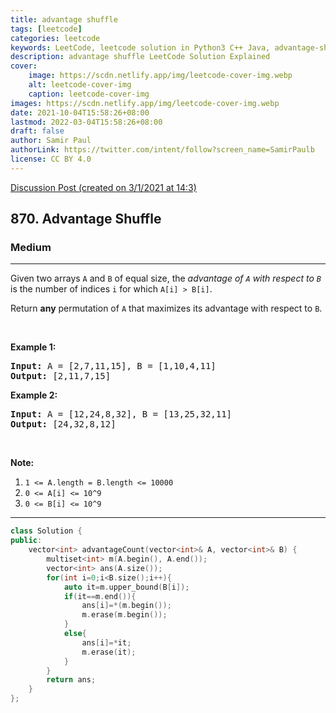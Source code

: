 ```yaml
---
title: advantage shuffle
tags: [leetcode]
categories: leetcode
keywords: LeetCode, leetcode solution in Python3 C++ Java, advantage-shuffle solution
description: advantage shuffle LeetCode Solution Explained
cover:
    image: https://scdn.netlify.app/img/leetcode-cover-img.webp
    alt: leetcode-cover-img
    caption: leetcode-cover-img
images: https://scdn.netlify.app/img/leetcode-cover-img.webp
date: 2021-10-04T15:58:26+08:00
lastmod: 2022-03-04T15:58:26+08:00
draft: false
author: Samir Paul
authorLink: https://twitter.com/intent/follow?screen_name=SamirPaulb
license: CC BY 4.0
---
```



[Discussion Post (created on 3/1/2021 at 14:3)](https://leetcode.com/problems/advantage-shuffle/discuss/1047675/C%2B%2B-or-Using-multiset)  
<h2>870. Advantage Shuffle</h2><h3>Medium</h3><hr><div><p>Given two arrays <code>A</code> and <code>B</code> of equal size, the <em>advantage of <code>A</code> with respect to <code>B</code></em> is the number of indices <code>i</code>&nbsp;for which <code>A[i] &gt; B[i]</code>.</p>

<p>Return <strong>any</strong> permutation of <code>A</code> that maximizes its advantage with respect to <code>B</code>.</p>

<p>&nbsp;</p>

<div>
<p><strong>Example 1:</strong></p>

<pre><strong>Input: </strong>A = <span id="example-input-1-1">[2,7,11,15]</span>, B = <span id="example-input-1-2">[1,10,4,11]</span>
<strong>Output: </strong><span id="example-output-1">[2,11,7,15]</span>
</pre>

<div>
<p><strong>Example 2:</strong></p>

<pre><strong>Input: </strong>A = <span id="example-input-2-1">[12,24,8,32]</span>, B = <span id="example-input-2-2">[13,25,32,11]</span>
<strong>Output: </strong><span id="example-output-2">[24,32,8,12]</span>
</pre>

<p>&nbsp;</p>

<p><strong>Note:</strong></p>

<ol>
	<li><code>1 &lt;= A.length = B.length &lt;= 10000</code></li>
	<li><code>0 &lt;= A[i] &lt;= 10^9</code></li>
	<li><code>0 &lt;= B[i] &lt;= 10^9</code></li>
</ol>
</div>
</div>
</div>

---




```cpp
class Solution {
public:
    vector<int> advantageCount(vector<int>& A, vector<int>& B) {
        multiset<int> m(A.begin(), A.end());
        vector<int> ans(A.size());
        for(int i=0;i<B.size();i++){
            auto it=m.upper_bound(B[i]);
            if(it==m.end()){
                ans[i]=*(m.begin());
                m.erase(m.begin());
            }
            else{
                ans[i]=*it;
                m.erase(it);
            }
        }
        return ans;
    }
};
```
